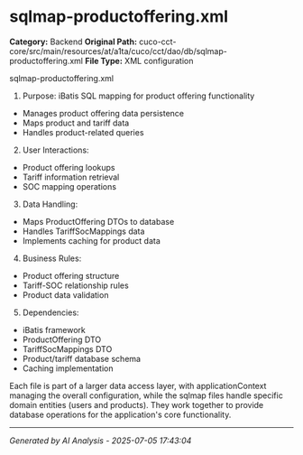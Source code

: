 # sqlmap-productoffering.xml

**Category:** Backend
**Original Path:** cuco-cct-core/src/main/resources/at/a1ta/cuco/cct/dao/db/sqlmap-productoffering.xml
**File Type:** XML configuration

sqlmap-productoffering.xml
1. Purpose: iBatis SQL mapping for product offering functionality
- Manages product offering data persistence
- Maps product and tariff data
- Handles product-related queries

2. User Interactions:
- Product offering lookups
- Tariff information retrieval
- SOC mapping operations

3. Data Handling:
- Maps ProductOffering DTOs to database
- Handles TariffSocMappings data
- Implements caching for product data

4. Business Rules:
- Product offering structure
- Tariff-SOC relationship rules
- Product data validation

5. Dependencies:
- iBatis framework
- ProductOffering DTO
- TariffSocMappings DTO
- Product/tariff database schema
- Caching implementation

Each file is part of a larger data access layer, with applicationContext managing the overall configuration, while the sqlmap files handle specific domain entities (users and products). They work together to provide database operations for the application's core functionality.

---
*Generated by AI Analysis - 2025-07-05 17:43:04*
